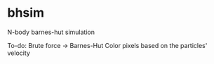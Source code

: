 bhsim
=====

N-body barnes-hut simulation

To-do:
Brute force -> Barnes-Hut
Color pixels based on the particles' velocity

